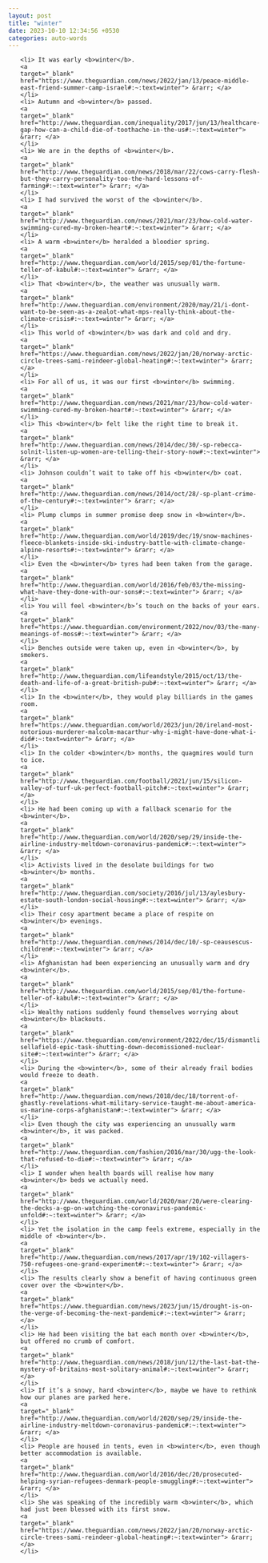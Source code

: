```yaml
---
layout: post
title: "winter"
date: 2023-10-10 12:34:56 +0530
categories: auto-words
---
```

<ol>

    <li> It was early <b>winter</b>.
    <a 
    target="_blank" 
    href="https://www.theguardian.com/news/2022/jan/13/peace-middle-east-friend-summer-camp-israel#:~:text=winter"> &rarr; </a>
    </li>
    <li> Autumn and <b>winter</b> passed.
    <a 
    target="_blank" 
    href="http://www.theguardian.com/inequality/2017/jun/13/healthcare-gap-how-can-a-child-die-of-toothache-in-the-us#:~:text=winter"> &rarr; </a>
    </li>
    <li> We are in the depths of <b>winter</b>.
    <a 
    target="_blank" 
    href="http://www.theguardian.com/news/2018/mar/22/cows-carry-flesh-but-they-carry-personality-too-the-hard-lessons-of-farming#:~:text=winter"> &rarr; </a>
    </li>
    <li> I had survived the worst of the <b>winter</b>.
    <a 
    target="_blank" 
    href="http://www.theguardian.com/news/2021/mar/23/how-cold-water-swimming-cured-my-broken-heart#:~:text=winter"> &rarr; </a>
    </li>
    <li> A warm <b>winter</b> heralded a bloodier spring.
    <a 
    target="_blank" 
    href="http://www.theguardian.com/world/2015/sep/01/the-fortune-teller-of-kabul#:~:text=winter"> &rarr; </a>
    </li>
    <li> That <b>winter</b>, the weather was unusually warm.
    <a 
    target="_blank" 
    href="http://www.theguardian.com/environment/2020/may/21/i-dont-want-to-be-seen-as-a-zealot-what-mps-really-think-about-the-climate-crisis#:~:text=winter"> &rarr; </a>
    </li>
    <li> This world of <b>winter</b> was dark and cold and dry.
    <a 
    target="_blank" 
    href="https://www.theguardian.com/news/2022/jan/20/norway-arctic-circle-trees-sami-reindeer-global-heating#:~:text=winter"> &rarr; </a>
    </li>
    <li> For all of us, it was our first <b>winter</b> swimming.
    <a 
    target="_blank" 
    href="http://www.theguardian.com/news/2021/mar/23/how-cold-water-swimming-cured-my-broken-heart#:~:text=winter"> &rarr; </a>
    </li>
    <li> This <b>winter</b> felt like the right time to break it.
    <a 
    target="_blank" 
    href="http://www.theguardian.com/news/2014/dec/30/-sp-rebecca-solnit-listen-up-women-are-telling-their-story-now#:~:text=winter"> &rarr; </a>
    </li>
    <li> Johnson couldn’t wait to take off his <b>winter</b> coat.
    <a 
    target="_blank" 
    href="http://www.theguardian.com/news/2014/oct/28/-sp-plant-crime-of-the-century#:~:text=winter"> &rarr; </a>
    </li>
    <li> Plump clumps in summer promise deep snow in <b>winter</b>.
    <a 
    target="_blank" 
    href="http://www.theguardian.com/world/2019/dec/19/snow-machines-fleece-blankets-inside-ski-industry-battle-with-climate-change-alpine-resorts#:~:text=winter"> &rarr; </a>
    </li>
    <li> Even the <b>winter</b> tyres had been taken from the garage.
    <a 
    target="_blank" 
    href="http://www.theguardian.com/world/2016/feb/03/the-missing-what-have-they-done-with-our-sons#:~:text=winter"> &rarr; </a>
    </li>
    <li> You will feel <b>winter</b>’s touch on the backs of your ears.
    <a 
    target="_blank" 
    href="https://www.theguardian.com/environment/2022/nov/03/the-many-meanings-of-moss#:~:text=winter"> &rarr; </a>
    </li>
    <li> Benches outside were taken up, even in <b>winter</b>, by smokers.
    <a 
    target="_blank" 
    href="http://www.theguardian.com/lifeandstyle/2015/oct/13/the-death-and-life-of-a-great-british-pub#:~:text=winter"> &rarr; </a>
    </li>
    <li> In the <b>winter</b>, they would play billiards in the games room.
    <a 
    target="_blank" 
    href="https://www.theguardian.com/world/2023/jun/20/ireland-most-notorious-murderer-malcolm-macarthur-why-i-might-have-done-what-i-did#:~:text=winter"> &rarr; </a>
    </li>
    <li> In the colder <b>winter</b> months, the quagmires would turn to ice.
    <a 
    target="_blank" 
    href="http://www.theguardian.com/football/2021/jun/15/silicon-valley-of-turf-uk-perfect-football-pitch#:~:text=winter"> &rarr; </a>
    </li>
    <li> He had been coming up with a fallback scenario for the <b>winter</b>.
    <a 
    target="_blank" 
    href="http://www.theguardian.com/world/2020/sep/29/inside-the-airline-industry-meltdown-coronavirus-pandemic#:~:text=winter"> &rarr; </a>
    </li>
    <li> Activists lived in the desolate buildings for two <b>winter</b> months.
    <a 
    target="_blank" 
    href="http://www.theguardian.com/society/2016/jul/13/aylesbury-estate-south-london-social-housing#:~:text=winter"> &rarr; </a>
    </li>
    <li> Their cosy apartment became a place of respite on <b>winter</b> evenings.
    <a 
    target="_blank" 
    href="http://www.theguardian.com/news/2014/dec/10/-sp-ceausescus-children#:~:text=winter"> &rarr; </a>
    </li>
    <li> Afghanistan had been experiencing an unusually warm and dry <b>winter</b>.
    <a 
    target="_blank" 
    href="http://www.theguardian.com/world/2015/sep/01/the-fortune-teller-of-kabul#:~:text=winter"> &rarr; </a>
    </li>
    <li> Wealthy nations suddenly found themselves worrying about <b>winter</b> blackouts.
    <a 
    target="_blank" 
    href="https://www.theguardian.com/environment/2022/dec/15/dismantling-sellafield-epic-task-shutting-down-decomissioned-nuclear-site#:~:text=winter"> &rarr; </a>
    </li>
    <li> During the <b>winter</b>, some of their already frail bodies would freeze to death.
    <a 
    target="_blank" 
    href="http://www.theguardian.com/news/2018/dec/18/torrent-of-ghastly-revelations-what-military-service-taught-me-about-america-us-marine-corps-afghanistan#:~:text=winter"> &rarr; </a>
    </li>
    <li> Even though the city was experiencing an unusually warm <b>winter</b>, it was packed.
    <a 
    target="_blank" 
    href="http://www.theguardian.com/fashion/2016/mar/30/ugg-the-look-that-refused-to-die#:~:text=winter"> &rarr; </a>
    </li>
    <li> I wonder when health boards will realise how many <b>winter</b> beds we actually need.
    <a 
    target="_blank" 
    href="http://www.theguardian.com/world/2020/mar/20/were-clearing-the-decks-a-gp-on-watching-the-coronavirus-pandemic-unfold#:~:text=winter"> &rarr; </a>
    </li>
    <li> Yet the isolation in the camp feels extreme, especially in the middle of <b>winter</b>.
    <a 
    target="_blank" 
    href="http://www.theguardian.com/news/2017/apr/19/102-villagers-750-refugees-one-grand-experiment#:~:text=winter"> &rarr; </a>
    </li>
    <li> The results clearly show a benefit of having continuous green cover over the <b>winter</b>.
    <a 
    target="_blank" 
    href="https://www.theguardian.com/news/2023/jun/15/drought-is-on-the-verge-of-becoming-the-next-pandemic#:~:text=winter"> &rarr; </a>
    </li>
    <li> He had been visiting the bat each month over <b>winter</b>, but offered no crumb of comfort.
    <a 
    target="_blank" 
    href="http://www.theguardian.com/news/2018/jun/12/the-last-bat-the-mystery-of-britains-most-solitary-animal#:~:text=winter"> &rarr; </a>
    </li>
    <li> If it’s a snowy, hard <b>winter</b>, maybe we have to rethink how our planes are parked here.
    <a 
    target="_blank" 
    href="http://www.theguardian.com/world/2020/sep/29/inside-the-airline-industry-meltdown-coronavirus-pandemic#:~:text=winter"> &rarr; </a>
    </li>
    <li> People are housed in tents, even in <b>winter</b>, even though better accommodation is available.
    <a 
    target="_blank" 
    href="http://www.theguardian.com/world/2016/dec/20/prosecuted-helping-syrian-refugees-denmark-people-smuggling#:~:text=winter"> &rarr; </a>
    </li>
    <li> She was speaking of the incredibly warm <b>winter</b>, which had just been blessed with its first snow.
    <a 
    target="_blank" 
    href="https://www.theguardian.com/news/2022/jan/20/norway-arctic-circle-trees-sami-reindeer-global-heating#:~:text=winter"> &rarr; </a>
    </li>